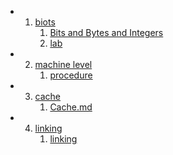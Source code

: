 
* 1. [biots](biots)
     1. [Bits and Bytes and Integers](biots/BitsBytesandIntegers.md)
     2. [lab](biots/csapplab.md)
* 2. [machine level](procedure)
     1. [procedure](procedure/procedure.md)
* 3. [cache](#ControlTransfer)
     1. [Cache.md](cache/Cache.md)
* 4. [linking](linking)
     1. [linking](linking/Linkling.md)